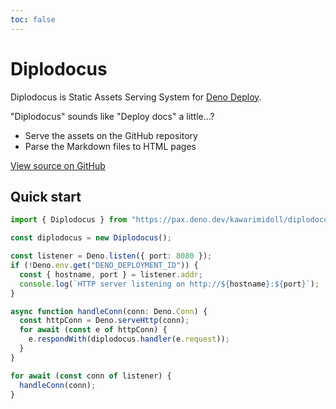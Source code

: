 ```yaml
---
toc: false
---
```


# Diplodocus

Diplodocus is Static Assets Serving System for
[Deno Deploy](https://deno.com/deploy).

"Diplodocus" sounds like "Deploy docs" a little...?

- Serve the assets on the GitHub repository
- Parse the Markdown files to HTML pages

[View source on GitHub](https://github.com/kawarimidoll/deno-diplodocus)

## Quick start

```ts
import { Diplodocus } from "https://pax.deno.dev/kawarimidoll/diplodocus";

const diplodocus = new Diplodocus();

const listener = Deno.listen({ port: 8080 });
if (!Deno.env.get("DENO_DEPLOYMENT_ID")) {
  const { hostname, port } = listener.addr;
  console.log(`HTTP server listening on http://${hostname}:${port}`);
}

async function handleConn(conn: Deno.Conn) {
  const httpConn = Deno.serveHttp(conn);
  for await (const e of httpConn) {
    e.respondWith(diplodocus.handler(e.request));
  }
}

for await (const conn of listener) {
  handleConn(conn);
}
```
